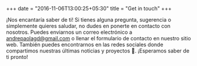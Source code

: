+++
date = "2016-11-06T13:00:25+05:30"
title = "Get in touch"
+++

¡Nos encantaría saber de ti! Si tienes alguna pregunta, sugerencia o simplemente quieres saludar, no dudes en ponerte en contacto con nosotros. Puedes enviarnos un correo electrónico a andrepaolagd@gmail.com o llenar el formulario de contacto en nuestro sitio web. También puedes encontrarnos en las redes sociales donde compartimos nuestras últimas noticias y proyectos 💚. ¡Esperamos saber de ti pronto!
